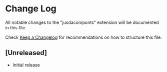 # Change Log

All notable changes to the "jusdacomponts" extension will be documented in this file.

Check [Keep a Changelog](http://keepachangelog.com/) for recommendations on how to structure this file.

## [Unreleased]

- Initial release